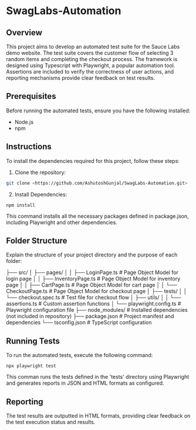 # SwagLabs-Automation

## Overview

This project aims to develop an automated test suite for the Sauce Labs demo website. The test suite covers the customer flow of selecting 3 random items and completing the checkout process. The framework is designed using Typescript with Playwright, a popular automation tool. Assertions are included to verify the correctness of user actions, and reporting mechanisms provide clear feedback on test results.

## Prerequisites

Before running the automated tests, ensure you have the following installed:

- Node.js
- npm

## Instructions

To install the dependencies required for this project, follow these steps:

1. Clone the repository:

```bash
git clone <https://github.com/AshutoshGunjal/SwagLabs-Automation.git>
```

2. Install Dependencies:

```
npm install
```

This command installs all the necessary packages defined in package.json, including Playwright and other dependencies.

## Folder Structure

Explain the structure of your project directory and the purpose of each folder:

├── src/
│ ├── pages/
│ │ ├── LoginPage.ts # Page Object Model for login page
│ │ ├── InventoryPage.ts # Page Object Model for inventory page
│ │ ├── CartPage.ts # Page Object Model for cart page
│ │ └── CheckoutPage.ts # Page Object Model for checkout page
│ ├── tests/
│ │ └── checkout.spec.ts # Test file for checkout flow
│ ├── utils/
│ │ └── assertions.ts # Custom assertion functions
│ └── playwright.config.ts # Playwright configuration file
├── node_modules/ # Installed dependencies (not included in repository)
├── package.json # Project manifest and dependencies
└── tsconfig.json # TypeScript configuration

## Running Tests

To run the automated tests, execute the following command:

```
npx playwright test
```

This comman runs the tests defined in the 'tests' directory using Playwright and generates reports in JSON and HTML formats as configured.

## Reporting

The test results are outputted in HTML formats, providing clear feedback on the test execution status and results.
